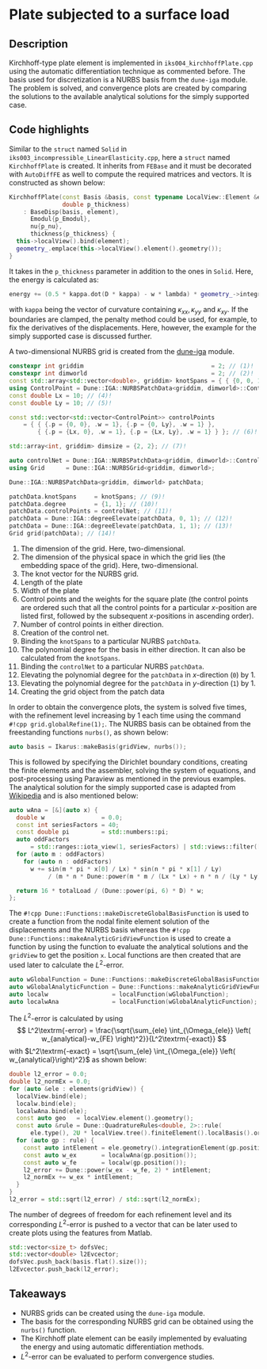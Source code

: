# Plate subjected to a surface load

## Description

Kirchhoff-type plate element is implemented in `iks004_kirchhoffPlate.cpp` using the automatic differentiation
technique as commented before. The basis used for discretization is a NURBS basis from the `dune-iga` module.
The problem is solved, and convergence plots are created by comparing the solutions to the available analytical solutions for the
simply supported case.

## Code highlights

Similar to the `struct` named `Solid` in `iks003_incompressible_LinearElasticity.cpp`, here a `struct` named `KirchhoffPlate` is created.
It inherits from `FEBase` and it must be decorated with `AutoDiffFE` as well to compute the required matrices and vectors.
It is constructed as shown below:

```cpp
KirchhoffPlate(const Basis &basis, const typename LocalView::Element &element, double p_Emodul, double p_nu,
               double p_thickness)
    : BaseDisp(basis, element),
      Emodul{p_Emodul},
      nu{p_nu},
      thickness{p_thickness} {
  this->localView().bind(element);
  geometry_.emplace(this->localView().element().geometry());
}
```

It takes in the `p_thickness` parameter in addition to the ones in `Solid`. Here, the energy is calculated as:

```cpp
energy += (0.5 * kappa.dot(D * kappa) - w * lambda) * geometry_->integrationElement(gp.position()) * gp.weight();
```

with `kappa` being the vector of curvature containing $\kappa_{xx}, \kappa_{yy}$ and $\kappa_{xy}$. If the boundaries
are clamped, the penalty method could be used, for example, to fix the derivatives of the displacements. Here, however, the example for
the simply supported case is discussed further.

A two-dimensional NURBS grid is created from the [dune-iga](https://github.com/rath3t/dune-iga) module.

```cpp
constexpr int griddim                                    = 2; // (1)!
constexpr int dimworld                                   = 2; // (2)!
const std::array<std::vector<double>, griddim> knotSpans = { { {0, 0, 1, 1}, {0, 0, 1, 1} } }; // (3)!
using ControlPoint = Dune::IGA::NURBSPatchData<griddim, dimworld>::ControlPointType;
const double Lx = 10; // (4)!
const double Ly = 10; // (5)!

const std::vector<std::vector<ControlPoint>> controlPoints
    = { { {.p = {0, 0}, .w = 1}, {.p = {0, Ly}, .w = 1} },
        { {.p = {Lx, 0}, .w = 1}, {.p = {Lx, Ly}, .w = 1} } }; // (6)!

std::array<int, griddim> dimsize = {2, 2}; // (7)!

auto controlNet = Dune::IGA::NURBSPatchData<griddim, dimworld>::ControlPointNetType(dimsize, controlPoints); // (8)!
using Grid      = Dune::IGA::NURBSGrid<griddim, dimworld>;

Dune::IGA::NURBSPatchData<griddim, dimworld> patchData;

patchData.knotSpans     = knotSpans; // (9)!
patchData.degree        = {1, 1}; // (10)!
patchData.controlPoints = controlNet; // (11)!
patchData = Dune::IGA::degreeElevate(patchData, 0, 1); // (12)!
patchData = Dune::IGA::degreeElevate(patchData, 1, 1); // (13)!
Grid grid(patchData); // (14)!
```

1. The dimension of the grid. Here, two-dimensional.
2. The dimension of the physical space in which the grid lies (the embedding space of the grid). Here, two-dimensional.
3. The knot vector for the NURBS grid.
4. Length of the plate
5. Width of the plate
6. Control points and the weights for the square plate (the control points are ordered such that all the control points for a particular
   $x$-position are listed first, followed by the subsequent $x$-positions in ascending order).
7. Number of control points in either direction.
8. Creation of the control net.
9. Binding the `knotSpans` to a particular NURBS `patchData`.
10. The polynomial degree for the basis in either direction. It can also be calculated from the `knotSpans`.
11. Binding the `controlNet` to a particular NURBS `patchData`.
12. Elevating the polynomial degree for the `patchData` in $x$-direction (`0`) by 1.
13. Elevating the polynomial degree for the `patchData` in $y$-direction (`1`) by 1.
14. Creating the grid object from the patch data

In order to obtain the convergence plots, the system is solved five times, with the refinement level
increasing by 1 each time using the command `#!cpp grid.globalRefine(1);`.
The NURBS basis can be obtained from the freestanding functions `nurbs()`, as shown below:

```cpp
auto basis = Ikarus::makeBasis(gridView, nurbs());
```

This is followed by specifying the Dirichlet boundary conditions, creating the finite elements and the assembler,
solving the system of equations, and post-processing using Paraview as mentioned in the previous examples.
The analytical solution for the simply supported case is adapted from
[Wikipedia](https://en.wikipedia.org/wiki/Bending_of_plates#Simply-supported_plate_with_uniformly-distributed_load) and is also mentioned below:

```cpp
auto wAna = [&](auto x) {
  double w                = 0.0;
  const int seriesFactors = 40;
  const double pi         = std::numbers::pi;
  auto oddFactors
      = std::ranges::iota_view(1, seriesFactors) | std::views::filter([](auto i) { return i % 2 != 0; });
  for (auto m : oddFactors)
    for (auto n : oddFactors)
      w += sin(m * pi * x[0] / Lx) * sin(n * pi * x[1] / Ly)
           / (m * n * Dune::power(m * m / (Lx * Lx) + n * n / (Ly * Ly), 2));

  return 16 * totalLoad / (Dune::power(pi, 6) * D) * w;
};
```

The `#!cpp Dune::Functions::makeDiscreteGlobalBasisFunction` is used to create a function from the nodal finite element
solution of the displacements and the NURBS basis whereas the `#!cpp Dune::Functions::makeAnalyticGridViewFunction` is
used to create a function by using the function to evaluate the analytical solutions and the `gridView` to get the position `x`.
Local functions are then created that are used later to calculate the $L^2$-error.

```cpp
auto wGlobalFunction = Dune::Functions::makeDiscreteGlobalBasisFunction<Dune::FieldVector<double, 1>>(basis.flat(), w);
auto wGlobalAnalyticFunction = Dune::Functions::makeAnalyticGridViewFunction(wAna, gridView);
auto localw                  = localFunction(wGlobalFunction);
auto localwAna               = localFunction(wGlobalAnalyticFunction);
```

The $L^2$-error is calculated by using
$$
L^2\textrm{-error} = \frac{\sqrt{\sum_{ele} \int_{\Omega_{ele}} \left( w_{analytical}-w_{FE} \right)^2}}{L^2\textrm{-exact}}
$$
with $L^2\textrm{-exact} = \sqrt{\sum_{ele} \int_{\Omega_{ele}} \left( w_{analytical}\right)^2}$
as shown below:

```cpp
double l2_error = 0.0;
double l2_normEx = 0.0;
for (auto &ele : elements(gridView)) {
  localView.bind(ele);
  localw.bind(ele);
  localwAna.bind(ele);
  const auto geo   = localView.element().geometry();
  const auto &rule = Dune::QuadratureRules<double, 2>::rule(
      ele.type(), 2U * localView.tree().finiteElement().localBasis().order());
  for (auto gp : rule) {
    const auto intElement = ele.geometry().integrationElement(gp.position()) * gp.weight();
    const auto w_ex       = localwAna(gp.position());
    const auto w_fe       = localw(gp.position());
    l2_error += Dune::power(w_ex - w_fe, 2) * intElement;
    l2_normEx += w_ex * intElement;
  }
}
l2_error = std::sqrt(l2_error) / std::sqrt(l2_normEx);
```

The number of degrees of freedom for each refinement level and its corresponding $L^2$-error is pushed to a vector that
can be later used to create plots using the features from Matlab.

```cpp
std::vector<size_t> dofsVec;
std::vector<double> l2Evcector;
dofsVec.push_back(basis.flat().size());
l2Evcector.push_back(l2_error);
```

## Takeaways

- NURBS grids can be created using the `dune-iga` module.
- The basis for the corresponding NURBS grid can be obtained using the `nurbs()` function.
- The Kirchhoff plate element can be easily implemented by evaluating the energy and using automatic differentiation methods.
- $L^2$-error can be evaluated to perform convergence studies.

